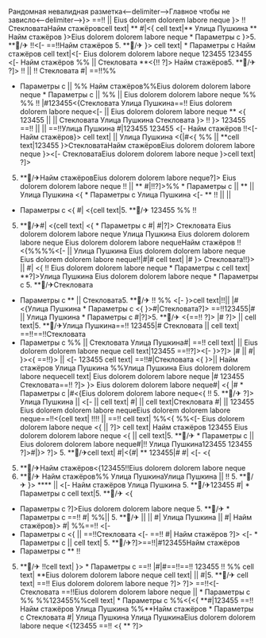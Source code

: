 Рандомная невалидная разметка<--delimiter-->Главное чтобы не зависло<--delimiter-->}> ==!! ||  Eius dolorem dolorem labore neque }> !!СтекловатаНайм стажёровcell text| ** #|<{
cell text|** Улица Пушкина ** Найм стажёров
}>Eius dolorem dolorem labore neque   * Параметры с }>5. **🏨/✈ !!<[-  ==!!Найм стажёров 5. **🏨/✈ }> cell text|   * Параметры с  Найм стажёров cell text|<[-  Eius dolorem dolorem labore neque 123455
123455 <[-  Найм стажёров %% || 
Стекловата
**<{!!
?]> Найм стажёров5. **🏨/✈
?]> !!  ||  !! Стекловата #| ==!!%%
  * Параметры с  || %%
Найм стажёров%%Eius dolorem dolorem labore neque  * Параметры с || 
%%  || Eius dolorem dolorem labore neque %% %% !! |#123455<{Стекловата Улица Пушкина==!! Eius dolorem dolorem labore neque<[-  || 
Eius dolorem dolorem labore neque ** <{ 123455 ||  ||  Стекловата
Улица Пушкина Стекловата }>
!! }> 123455
==!!
 ||  || ==!!Улица Пушкина #|123455
123455 <[-  Найм стажёров !!<[-  Найм стажёров}> cell text|  ||  Улица Пушкина <{|#<{ %% || **cell text|123455
}>СтекловатаНайм стажёровEius dolorem dolorem labore neque }><[-  СтекловатаEius dolorem dolorem labore neque }>cell text| ?]>
5. **🏨/✈Найм стажёровEius dolorem dolorem labore neque?]>
Eius dolorem dolorem labore neque !!
|| ** #|!!?]>%%  * Параметры с  || 
**
 ||  Улица Пушкина
<{   * Параметры с  Улица Пушкина
<[-  ** !! ||  || 
  * Параметры с  <{
#|
<{cell text|5. **🏨/✈ 123455 %%
!!
5. **🏨/✈#|
<{cell text| <{   * Параметры с #| #|?]> Стекловата Eius dolorem dolorem labore neque Улица Пушкина
Eius dolorem dolorem labore neque Eius dolorem dolorem labore nequeНайм стажёров !! <{%%%%<[- || Улица Пушкина Eius dolorem dolorem labore neque Eius dolorem dolorem labore neque!!|#|#
cell text| |# }>
Стекловата!!}>  || #| <{ !!
Eius dolorem dolorem labore neque  * Параметры с 
cell text|
**?]>Улица Пушкина Eius dolorem dolorem labore neque   * Параметры с 5. **🏨/✈Стекловата
  * Параметры с ** || Стекловата5. **🏨/✈ !!
%% <[-  }>cell text|!!|| 
|#
<{Улица Пушкина   * Параметры с <{
}>#|Стекловата?]>
==!!123455|# || Улица Пушкина  * Параметры с #|?]>5. **🏨/✈
<{==!! ?]> |# ?]>
|| 
cell text|5. **🏨/✈Улица Пушкина==!! 123455|# Стекловата  || 
cell text| ==!!==!!Стекловата
  * Параметры с %%  || Стекловата Улица Пушкина#| ==!!
cell text| || 
Eius dolorem dolorem labore neque cell text|123455 ==!!?]><[- }>?]> |# || 
#|
}><{ ==!!}>
||  <[- 
123455 cell text| ==!!#|Стекловата <{
}>|| 
Найм стажёров Улица Пушкина %%Улица Пушкина Eius dolorem dolorem labore nequecell text|
Eius dolorem dolorem labore neque |#
123455 Стекловата==!! ?]> }>
Eius dolorem dolorem labore neque#| <{ |#  * Параметры с |#<{Eius dolorem dolorem labore neque<{ !! 5. **🏨/✈ ?]> Улица Пушкина  || 
<[-  || cell text|
#| ||  cell text|Стекловата
#| || 123455
Eius dolorem dolorem labore nequeEius dolorem dolorem labore neque==!!<{cell text| !!!!
 || ==!! cell text|
%%<{ %%<[- Eius dolorem dolorem labore neque <{  || ?]>
cell text| Найм стажёров 123455 Eius dolorem dolorem labore neque <{  ||  cell text|5. **🏨/✈  * Параметры с  ||  Eius dolorem dolorem labore neque#|!!
Улица Пушкина123455 123455
?]>#|}>
?]> 5. **🏨/✈cell text|
#|<{#| ** 123455|# #|
<[- 
<{
5. **🏨/✈Найм стажёров<{123455!!Eius dolorem dolorem labore neque
5. **🏨/✈ Найм стажёров%%
Улица ПушкинаУлица Пушкина  ||  !! 5. **🏨/✈ }> ****  ||  <[- Найм стажёров Улица Пушкина 5. **🏨/✈123455
#|  * Параметры с cell text|5. **🏨/✈ <{
  * Параметры с  ?]>Eius dolorem dolorem labore neque 5. **🏨/✈   * Параметры с  ==!! #| %%||  5. **🏨/✈ || 
 || #| Улица Пушкина ||  #| Найм стажёров}> #| %%==!! <[- 
  * Параметры с <{ || ==!!Стекловата <[- ==!! #| Найм стажёров ?]> <[-    * Параметры с 
||  cell text| 5. **🏨/✈?]>==!!|#123455Найм стажёров
  * Параметры с  **
!!
5. **🏨/✈ !!cell text| }>   * Параметры с ==!! |#|#==!!==!! 123455
!!
%%
cell text| **Eius dolorem dolorem labore neque cell text| || #|5. **🏨/✈ cell text| ==!! Eius dolorem dolorem labore neque
?]> ?]> ==!!<[-  Стекловата ==!!Eius dolorem dolorem labore neque ||   * Параметры с %% %%123455%%cell text|  * Параметры с 
%%<{<{
**#|123455
==!! Найм стажёров Улица Пушкина %%**Найм стажёров  * Параметры с  Стекловата #| Улица Пушкина
Улица ПушкинаEius dolorem dolorem labore neque <{123455 ==!! <{
** ?]> 
